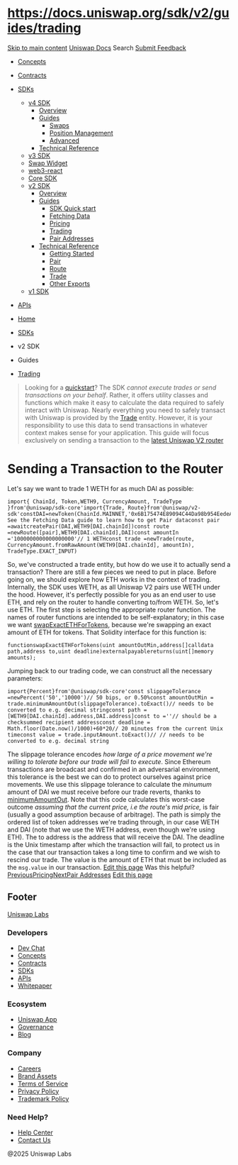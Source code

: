# https://docs.uniswap.org/sdk/v2/guides/trading

[Skip to main content](https://docs.uniswap.org/sdk/v2/guides/trading#__docusaurus_skipToContent_fallback)
[Uniswap Docs](https://docs.uniswap.org/)
Search
[Submit Feedback](https://docs.google.com/forms/d/e/1FAIpQLSdjSkZam8KiatL9XACRVxCHjDJjaPGbls77PCXDKFn4JwykXg/viewform)
  * [Concepts](https://docs.uniswap.org/concepts/overview)
  * [Contracts](https://docs.uniswap.org/contracts/v4/overview)
  * [SDKs](https://docs.uniswap.org/sdk/v4/overview)
    * [v4 SDK](https://docs.uniswap.org/sdk/v4/overview)
      * [Overview](https://docs.uniswap.org/sdk/v4/overview)
      * [Guides](https://docs.uniswap.org/sdk/v4/guides/swaps/quoting)
        * [Swaps](https://docs.uniswap.org/sdk/v4/guides/swaps/quoting)
        * [Position Management](https://docs.uniswap.org/sdk/v4/guides/liquidity/position-minting)
        * [Advanced](https://docs.uniswap.org/sdk/v4/guides/advanced/pool-data)
      * [Technical Reference](https://docs.uniswap.org/sdk/v4/reference/overview)
    * [v3 SDK](https://docs.uniswap.org/sdk/v3/overview)
    * [Swap Widget](https://docs.uniswap.org/sdk/swap-widget/overview)
    * [web3-react](https://docs.uniswap.org/sdk/web3-react/overview)
    * [Core SDK](https://docs.uniswap.org/sdk/core/overview)
    * [v2 SDK](https://docs.uniswap.org/sdk/v2/overview)
      * [Overview](https://docs.uniswap.org/sdk/v2/overview)
      * [Guides](https://docs.uniswap.org/sdk/v2/guides/quick-start)
        * [SDK Quick start](https://docs.uniswap.org/sdk/v2/guides/quick-start)
        * [Fetching Data](https://docs.uniswap.org/sdk/v2/guides/fetching-data)
        * [Pricing](https://docs.uniswap.org/sdk/v2/guides/pricing)
        * [Trading](https://docs.uniswap.org/sdk/v2/guides/trading)
        * [Pair Addresses](https://docs.uniswap.org/sdk/v2/guides/getting-pair-addresses)
      * [Technical Reference](https://docs.uniswap.org/sdk/v2/reference/getting-started)
        * [Getting Started](https://docs.uniswap.org/sdk/v2/reference/getting-started)
        * [Pair](https://docs.uniswap.org/sdk/v2/reference/pair)
        * [Route](https://docs.uniswap.org/sdk/v2/reference/route)
        * [Trade](https://docs.uniswap.org/sdk/v2/reference/trade)
        * [Other Exports](https://docs.uniswap.org/sdk/v2/reference/other-exports)
    * [v1 SDK](https://docs.uniswap.org/sdk/v1/overview)
  * [APIs](https://docs.uniswap.org/api/subgraph/overview)


  * [Home](https://docs.uniswap.org/)
  * [SDKs](https://docs.uniswap.org/sdk/v4/overview)
  * v2 SDK
  * Guides
  * [Trading](https://docs.uniswap.org/sdk/v2/guides/trading)


> Looking for a [quickstart](https://docs.uniswap.org/sdk/v2/guides/quick-start)?
The SDK _cannot execute trades or send transactions on your behalf_. Rather, it offers utility classes and functions which make it easy to calculate the data required to safely interact with Uniswap. Nearly everything you need to safely transact with Uniswap is provided by the [Trade](https://docs.uniswap.org/sdk/v2/reference/trade) entity. However, it is your responsibility to use this data to send transactions in whatever context makes sense for your application.
This guide will focus exclusively on sending a transaction to the [latest Uniswap V2 router](https://docs.uniswap.org/contracts/v2/reference/smart-contracts/router-02)
# Sending a Transaction to the Router
Let's say we want to trade 1 WETH for as much DAI as possible:
```
import{ ChainId, Token,WETH9, CurrencyAmount, TradeType }from'@uniswap/sdk-core'import{Trade, Route}from'@uniswap/v2-sdk'constDAI=newToken(ChainId.MAINNET,'0x6B175474E89094C44Da98b954EedeAC495271d0F',18)// See the Fetching Data guide to learn how to get Pair dataconst pair =awaitcreatePair(DAI,WETH9[DAI.chainId])const route =newRoute([pair],WETH9[DAI.chainId],DAI)const amountIn ='1000000000000000000'// 1 WETHconst trade =newTrade(route, CurrencyAmount.fromRawAmount(WETH9[DAI.chainId], amountIn), TradeType.EXACT_INPUT)
```

So, we've constructed a trade entity, but how do we use it to actually send a transaction? There are still a few pieces we need to put in place.
Before going on, we should explore how ETH works in the context of trading. Internally, the SDK uses WETH, as all Uniswap V2 pairs use WETH under the hood. However, it's perfectly possible for you as an end user to use ETH, and rely on the router to handle converting to/from WETH. So, let's use ETH.
The first step is selecting the appropriate router function. The names of router functions are intended to be self-explanatory; in this case we want [swapExactETHForTokens](https://docs.uniswap.org/contracts/v2/reference/smart-contracts/router-02#swapexactethfortokens), because we're swapping an exact amount of ETH for tokens.
That Solidity interface for this function is:
```
functionswapExactETHForTokens(uint amountOutMin,address[]calldata path,address to,uint deadline)externalpayablereturns(uint[]memory amounts);
```

Jumping back to our trading code, we can construct all the necessary parameters:
```
import{Percent}from'@uniswap/sdk-core'const slippageTolerance =newPercent('50','10000')// 50 bips, or 0.50%const amountOutMin = trade.minimumAmountOut(slippageTolerance).toExact()// needs to be converted to e.g. decimal stringconst path =[WETH9[DAI.chainId].address,DAI.address]const to =''// should be a checksummed recipient addressconst deadline = Math.floor(Date.now()/1000)+60*20// 20 minutes from the current Unix timeconst value = trade.inputAmount.toExact()// // needs to be converted to e.g. decimal string
```

The slippage tolerance encodes _how large of a price movement we're willing to tolerate before our trade will fail to execute_. Since Ethereum transactions are broadcast and confirmed in an adversarial environment, this tolerance is the best we can do to protect ourselves against price movements. We use this slippage tolerance to calculate the _minumum_ amount of DAI we must receive before our trade reverts, thanks to [minimumAmountOut](https://docs.uniswap.org/sdk/v2/reference/trade#minimumamountout-since-204). Note that this code calculates this worst-case outcome _assuming that the current price, i.e the route's mid price,_ is fair (usually a good assumption because of arbitrage).
The path is simply the ordered list of token addresses we're trading through, in our case WETH and DAI (note that we use the WETH address, even though we're using ETH).
The to address is the address that will receive the DAI.
The deadline is the Unix timestamp after which the transaction will fail, to protect us in the case that our transaction takes a long time to confirm and we wish to rescind our trade.
The value is the amount of ETH that must be included as the `msg.value` in our transaction.
[Edit this page](https://github.com/uniswap/uniswap-docs/tree/main/docs/sdk/v2/guides/04-trading.md)
Was this helpful?
[PreviousPricing](https://docs.uniswap.org/sdk/v2/guides/pricing)[NextPair Addresses](https://docs.uniswap.org/sdk/v2/guides/getting-pair-addresses)
[Edit this page](https://github.com/uniswap/uniswap-docs/tree/main/docs/sdk/v2/guides/04-trading.md)
## Footer
[Uniswap Labs](https://docs.uniswap.org/)
### Developers
  * [Dev Chat](https://discord.com/invite/uniswap)
  * [Concepts](https://docs.uniswap.org/concepts/overview)
  * [Contracts](https://docs.uniswap.org/contracts/v4/overview)
  * [SDKs](https://docs.uniswap.org/sdk/v4/overview)
  * [APIs](https://docs.uniswap.org/api/subgraph/overview)
  * [Whitepaper](https://app.uniswap.org/whitepaper-v4.pdf)


### Ecosystem
  * [Uniswap App](https://app.uniswap.org/)
  * [Governance](https://www.uniswapfoundation.org/governance)
  * [Blog](https://blog.uniswap.org/)


### Company
  * [Careers](https://boards.greenhouse.io/uniswaplabs)
  * [Brand Assets](https://github.com/Uniswap/brand-assets/raw/main/Uniswap%20Brand%20Assets.zip)
  * [Terms of Service](https://support.uniswap.org/hc/en-us/articles/30935100859661-Uniswap-Labs-Terms-of-Service)
  * [Privacy Policy](https://support.uniswap.org/hc/en-us/articles/30934457771405-Uniswap-Labs-Privacy-Policy)
  * [Trademark Policy](https://support.uniswap.org/hc/en-us/articles/30934762216973-Uniswap-Labs-Trademark-Guidelines)


### Need Help?
  * [Help Center](https://support.uniswap.org/)
  * [Contact Us](https://support.uniswap.org/hc/en-us/requests/new)


@2025 Uniswap Labs
[](https://github.com/uniswap/uniswap-docs)[](https://twitter.com/Uniswap)[](https://discord.com/invite/uniswap)
